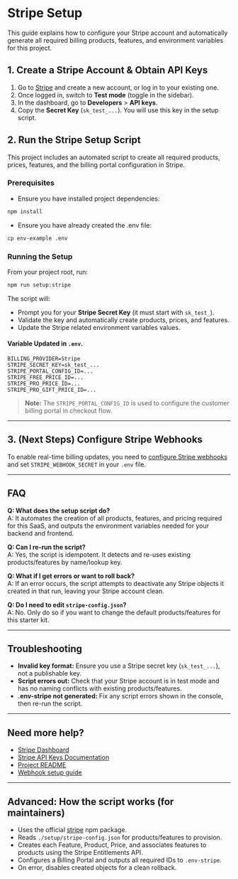 # Stripe Setup

This guide explains how to configure your Stripe account and automatically generate all required billing products, features, and environment variables for this project.

## 1. Create a Stripe Account & Obtain API Keys

1. Go to [Stripe](https://dashboard.stripe.com/register) and create a new account, or log in to your existing one.
2. Once logged in, switch to **Test mode** (toggle in the sidebar).
3. In the dashboard, go to **Developers** > **API keys**.
4. Copy the **Secret Key** (`sk_test_...`). You will use this key in the setup script.

## 2. Run the Stripe Setup Script

This project includes an automated script to create all required products, prices, features, and the billing portal configuration in Stripe.

### Prerequisites

- Ensure you have installed project dependencies:

```bash
npm install
```

- Ensure you have already created the .env file:

```bash
cp env-example .env
```

### Running the Setup

From your project root, run:

```bash
npm run setup:stripe
```

The script will:

- Prompt you for your **Stripe Secret Key** (it must start with `sk_test_`).
- Validate the key and automatically create products, prices, and features.
- Update the Stripe related environment variables values.

#### Variable Updated in `.env`.

```env
BILLING_PROVIDER=Stripe
STRIPE_SECRET_KEY=sk_test_...
STRIPE_PORTAL_CONFIG_ID=...
STRIPE_FREE_PRICE_ID=...
STRIPE_PRO_PRICE_ID=...
STRIPE_PRO_GIFT_PRICE_ID=...
```

> **Note:** The `STRIPE_PORTAL_CONFIG_ID` is used to configure the customer billing portal in checkout flow.

---

## 3. (Next Steps) Configure Stripe Webhooks

To enable real-time billing updates, you need to [configure Stripe webhooks](./stripe-webhooks.md) and set `STRIPE_WEBHOOK_SECRET` in your `.env` file.

---

## FAQ

**Q: What does the setup script do?**  
A: It automates the creation of all products, features, and pricing required for this SaaS, and outputs the environment variables needed for your backend and frontend.

**Q: Can I re-run the script?**  
A: Yes, the script is idempotent. It detects and re-uses existing products/features by name/lookup key.

**Q: What if I get errors or want to roll back?**  
A: If an error occurs, the script attempts to deactivate any Stripe objects it created in that run, leaving your Stripe account clean.

**Q: Do I need to edit `stripe-config.json`?**  
A: No. Only do so if you want to change the default products/features for this starter kit.

---

## Troubleshooting

- **Invalid key format:** Ensure you use a Stripe secret key (`sk_test_...`), not a publishable key.
- **Script errors out:** Check that your Stripe account is in test mode and has no naming conflicts with existing products/features.
- **.env-stripe not generated:** Fix any script errors shown in the console, then re-run the script.

---

## Need more help?

- [Stripe Dashboard](https://dashboard.stripe.com)
- [Stripe API Keys Documentation](https://stripe.com/docs/keys)
- [Project README](../README.md)
- [Webhook setup guide](./stripe-webhooks.md)

---

## Advanced: How the script works (for maintainers)

- Uses the official [stripe](https://www.npmjs.com/package/stripe) npm package.
- Reads `./setup/stripe-config.json` for products/features to provision.
- Creates each Feature, Product, Price, and associates features to products using the Stripe Entitlements API.
- Configures a Billing Portal and outputs all required IDs to `.env-stripe`.
- On error, disables created objects for a clean rollback.
